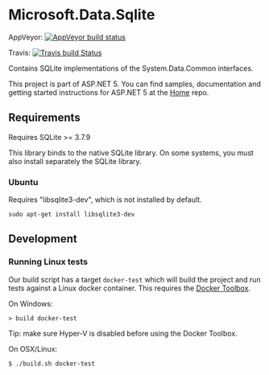 Microsoft.Data.Sqlite
=====================

AppVeyor: [![AppVeyor build status](https://ci.appveyor.com/api/projects/status/p48patmrpydigrj0?svg=true)](https://ci.appveyor.com/project/aspnetci/microsoft-data-sqlite)

Travis: [![Travis build Status](https://travis-ci.org/aspnet/Microsoft.Data.Sqlite.svg?branch=dev)](https://travis-ci.org/aspnet/Microsoft.Data.Sqlite)

Contains SQLite implementations of the System.Data.Common interfaces.

This project is part of ASP.NET 5. You can find samples, documentation and getting started instructions for ASP.NET 5 at the [Home](https://github.com/aspnet/home) repo.

## Requirements
Requires SQLite >= 3.7.9

This library binds to the native SQLite library. On some systems, you must also install separately the SQLite library.

### Ubuntu
Requires "libsqlite3-dev", which is not installed by default.
```
sudo apt-get install libsqlite3-dev
```

## Development

### Running Linux tests
Our build script has a target `docker-test` which will build the project and run tests against a Linux docker container. This requires the [Docker Toolbox](https://www.docker.com/docker-toolbox).

On Windows:
```
> build docker-test
```
Tip: make sure Hyper-V is disabled before using the Docker Toolbox.

On OSX/Linux:
```
$ ./build.sh docker-test
```
